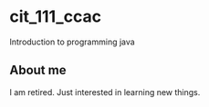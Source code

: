 # cit_111_ccac
Introduction to programming java

## About me
I am retired. Just interested in learning new things.
